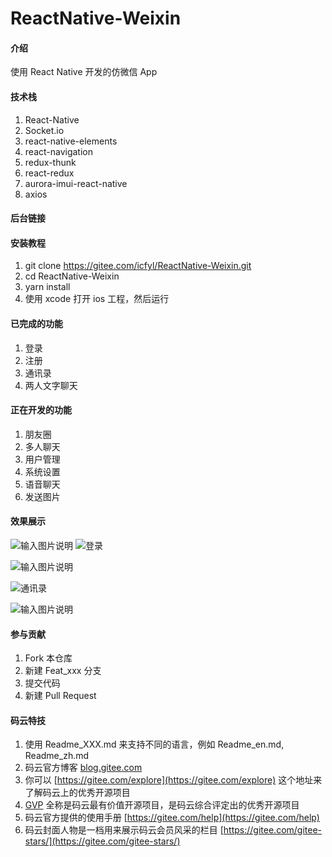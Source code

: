 # ReactNative-Weixin

#### 介绍
使用 React Native 开发的仿微信 App

#### 技术栈
1. React-Native
2. Socket.io
3. react-native-elements
4. react-navigation
5. redux-thunk
6. react-redux
7. aurora-imui-react-native
8. axios

#### 后台链接


#### 安装教程

1.  git clone https://gitee.com/icfyl/ReactNative-Weixin.git
2.  cd ReactNative-Weixin
3.  yarn install
4.  使用 xcode 打开 ios 工程，然后运行

#### 已完成的功能

1.  登录
2.  注册
3.  通讯录
4.  两人文字聊天
#### 正在开发的功能
1.  朋友圈
2.  多人聊天
3.  用户管理
4.  系统设置
5.  语音聊天
6.  发送图片
#### 效果展示

![输入图片说明](https://images.gitee.com/uploads/images/2020/0218/120930_44b61004_2093191.png "屏幕快照 2020-02-18 上午11.46.43.png")
![登录](https://images.gitee.com/uploads/images/2020/0218/114550_fe312c7e_2093191.png "屏幕快照 2020-02-18 上午11.45.34.png ")

![输入图片说明](https://images.gitee.com/uploads/images/2020/0218/114655_638c5cdb_2093191.png "屏幕快照 2020-02-18 上午11.46.43.png")


![通讯录](https://images.gitee.com/uploads/images/2020/0218/114432_533315ef_2093191.png "屏幕快照 2020-02-18 上午11.43.33.png")

![输入图片说明](https://images.gitee.com/uploads/images/2020/0218/115152_ef5d2c96_2093191.png "屏幕快照 2020-02-18 上午11.51.06.png")
#### 参与贡献

1.  Fork 本仓库
2.  新建 Feat_xxx 分支
3.  提交代码
4.  新建 Pull Request


#### 码云特技

1.  使用 Readme\_XXX.md 来支持不同的语言，例如 Readme\_en.md, Readme\_zh.md
2.  码云官方博客 [blog.gitee.com](https://blog.gitee.com)
3.  你可以 [https://gitee.com/explore](https://gitee.com/explore) 这个地址来了解码云上的优秀开源项目
4.  [GVP](https://gitee.com/gvp) 全称是码云最有价值开源项目，是码云综合评定出的优秀开源项目
5.  码云官方提供的使用手册 [https://gitee.com/help](https://gitee.com/help)
6.  码云封面人物是一档用来展示码云会员风采的栏目 [https://gitee.com/gitee-stars/](https://gitee.com/gitee-stars/)
